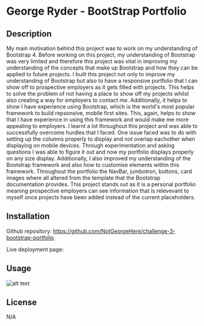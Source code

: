 # George Ryder - BootStrap Portfolio

## Description

My main motivation behind this project was to work on my understanding of Bootstrap 4. Before working on this project, my understanding of Bootstrap was very limited and therefore this project was vital in improving my understanding of the concepts that make up Bootstrap and how they can be applied to future projects. I built this project not only to improve my understanding of Bootstrap but also to have a responsive portfolio that I can show off to prospective employers as it gets filled with projects. This helps to solve the problem of not having a place to show off my projects whilst also creating a way for employers to contact me. Additionally, it helps to show I have experience using Bootstrap, which is the world's most popular framework to build repsonsive, mobile first sites. This, again, helps to show that I have experience in using this framework and would make me more appealing to employers. I learnt a lot throughout this project and was able to successfully overcome hurdles that I faced. One issue faced was to do with setting up the columns properly to display and not overlap eachother when displaying on mobile devices. Through experimentation and asking questions I was able to figure it out and now my portfolio displays properly on any size display. Additionally, I also improved my understanding of the Bootstrap framework and also how to customise elements within this framework. Throughout the portfolio the NavBar, jumbotron, buttons, card images where all altered from the template that the Bootstrap documentation provides. This project stands out as it is a personal portfolio meaning prospective employers can see information that is relevevant to myself once projects have been added instead of the current placeholders.

## Installation

Github repository: https://github.com/NotGeorgeHere/challenge-3-bootstrap-portfolio

Live deployment page:

## Usage

![alt text](../challenge-3-bootstrap-portfolio/assets/images/screenshotWebsite.png)

## License

N/A